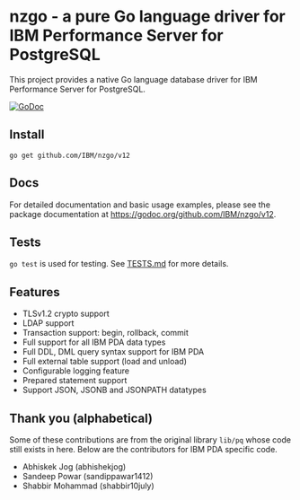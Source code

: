 # nzgo - a pure Go language driver for IBM Performance Server for PostgreSQL
This project provides a native Go language database driver for IBM Performance Server for PostgreSQL.

[![GoDoc](https://godoc.org/github.com/IBM/nzgo?status.svg)](https://godoc.org/github.com/IBM/nzgo)

## Install

`go get github.com/IBM/nzgo/v12`

## Docs

For detailed documentation and basic usage examples, please see the package
documentation at <https://godoc.org/github.com/IBM/nzgo/v12>.

## Tests

`go test` is used for testing.  See [TESTS.md](TESTS.md) for more details.

## Features

* TLSv1.2 crypto support
* LDAP support
* Transaction support: begin, rollback, commit
* Full support for all IBM PDA data types
* Full DDL, DML query syntax support for IBM PDA
* Full external table support (load and unload)
* Configurable logging feature
* Prepared statement support
* Support JSON, JSONB and JSONPATH datatypes

## Thank you (alphabetical)

Some of these contributions are from the original library `lib/pq` whose
code still exists in here. Below are the contributors for IBM PDA specific
code.

* Abhiskek Jog (abhishekjog)
* Sandeep Powar (sandippawar1412)
* Shabbir Mohammad (shabbir10july)
